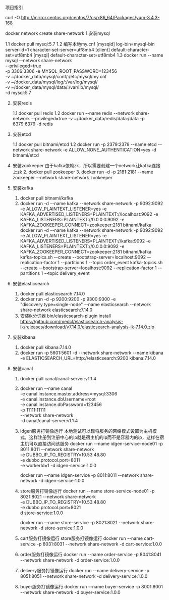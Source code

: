 项目指引

curl -O http://mirror.centos.org/centos/7/os/x86_64/Packages/yum-3.4.3-168

docker network create share-network
1.安装mysql

 1.1 docker pull mysql:5.7
 1.2 编写本地my.cnf
 [mysqld]
   log-bin=mysql-bin
   server-id=1
   character-set-server=utf8mb4
   [client]
   default-character-set=utf8mb4
   [mysql]
   default-character-set=utf8mb4
 1.3 docker run --name mysql --network share-network \
      --privileged=true \
      -p 3306:3306 -e MYSQL_ROOT_PASSWORD=123456 \
      -v ~/docker_data/mysql/conf/:/etc/mysql/my.cnf \
      -v ~/docker_data/mysql/log/:/var/log/mysql/ \
      -v ~/docker_data/mysql/data/:/var/lib/mysql/ \
      -d mysql:5.7

2. 安装redis

   1.1 docker pull redis 
   1.2 docker run --name redis --network share-network --privileged=true -v ~/docker_data/redis/data:/data -p 6379:6379 -d redis

3. 安装etcd

    1.1 docker pull bitnami/etcd 
    1.2 docker run -p 2379:2379 --name etcd --network share-network -e ALLOW_NONE_AUTHENTICATION=yes -d bitnami/etcd

4. 安装zookeeper
   由于kafka依赖zk，所以需要创建一个network让kafka连接上zk
   2. docker pull zookeeper
   3. docker run -d -p 2181:2181 --name zookeeper --network share-network zookeeper

5. 安装kafka
   1. docker pull bitnami/kafka
   2. docker run -d --name kafka --network share-network -p 9092:9092 -e ALLOW_PLAINTEXT_LISTENER=yes -e KAFKA_ADVERTISED_LISTENERS=PLAINTEXT://localhost:9092 -e KAFKA_LISTENERS=PLAINTEXT://0.0.0.0:9092 -e KAFKA_ZOOKEEPER_CONNECT=zookeeper:2181 bitnami/kafka
      docker run -d --name kafka --network share-network -p 9092:9092 -e ALLOW_PLAINTEXT_LISTENER=yes -e KAFKA_ADVERTISED_LISTENERS=PLAINTEXT://kafka:9092  -e KAFKA_LISTENERS=PLAINTEXT://0.0.0.0:9092 -e KAFKA_ZOOKEEPER_CONNECT=zookeeper:2181 bitnami/kafka
      kafka-topics.sh --create --bootstrap-server=localhost:9092 --replication-factor 1 --partitions 1 --topic order_event
      kafka-topics.sh --create --bootstrap-server=localhost:9092 --replication-factor 1 --partitions 1 --topic delivery_event
      
6. 安装elasticsearch
   1. docker pull elasticsearch:7.14.0
   2. docker run -d -p 9200:9200 -p 9300:9300 -e "discovery.type=single-node" --name elasticsearch --network share-network  elasticsearch:7.14.0
   3. 安装ik分词器 bin/elasticsearch-plugin install https://github.com/medcl/elasticsearch-analysis-ik/releases/download/v7.14.0/elasticsearch-analysis-ik-7.14.0.zip

7. 安装kibana
   1. docker pull kibana:7.14.0
   2. docker run -p 5601:5601 -d --network share-network --name kibana -e ELASTICSEARCH_URL=http://elasticsearch:9200 kibana:7.14.0

8. 安装canal
   1. docker pull canal/canal-server:v1.1.4
   2. docker run --name canal \
      -e canal.instance.master.address=mysql:3306 \
      -e canal.instance.dbUsername=root \
      -e canal.instance.dbPassword=123456 \
      -p 11111:11111 \
      --network share-network \
      -d canal/canal-server:v1.1.4
   3. idgen服务打镜像运行
       本地测试可以现将服务的网络模式设置为主机模式，这样注册到注册中心的ip就是宿主机的ip而不是容器内的ip，这样在宿主机可以直接访问该服务
       docker run --name idgen-service-node01 -p 8011:8011 --network share-network \
       -e DUBBO_IP_TO_REGISTRY=10.53.48.80 \
       -e dubbo.protocol.port=8011 \
       -e workerId=1 -d idgen-service:1.0.0

      docker run --name idgen-service -p 8011:8011 --network share-network -d idgen-service:1.0.0
   4. store服务打镜像运行
      docker run --name store-service-node01 -p 8021:8021 --network share-network \
      -e DUBBO_IP_TO_REGISTRY=10.53.48.80 \
      -e dubbo.protocol.port=8021 \
      d store-service:1.0.0

      docker run --name store-service -p 8021:8021 --network share-network -d store-service:1.0.0

   5. cart服务打镜像运行
      store服务打镜像运行
      docker run --name cart-service -p 8031:8031 --network share-network -d cart-service:1.0.0
   6. order服务打镜像运行
      docker run --name order-service -p 8041:8041 --network share-network -d order-service:1.0.0
   7. delivery服务打镜像运行
      docker run --name delivery-service -p 8051:8051 --network share-network -d delivery-service:1.0.0
   8. buyer服务打镜像运行
      docker run --name buyer-service -p 8001:8001 --network share-network -d buyer-service:1.0.0
   


